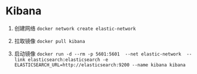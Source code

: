 # Kibana

1. 创建网络 `docker network create elastic-network`

2. 拉取镜像 `docker pull kibana`

3. 启动镜像 `docker run -d --rm -p 5601:5601  --net elastic-network  --link elasticsearch:elasticsearch -e ELASTICSEARCH_URL=http://elasticsearch:9200 --name kibana kibana`
